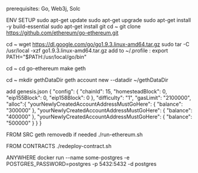 prerequisites: Go, Web3j, Solc

ENV SETUP
sudo apt-get update
sudo apt-get upgrade
sudo apt-get install -y build-essential
sudo apt-get install git
cd ~
git clone https://github.com/ethereum/go-ethereum.git

cd ~
wget https://dl.google.com/go/go1.9.3.linux-amd64.tar.gz
sudo tar -C /usr/local -xzf go1.9.3.linux-amd64.tar.gz
add to ~/.profile : export PATH="$PATH:/usr/local/go/bin"

cd ~
cd go-ethereum
make geth

cd ~
mkdir gethDataDir
geth account new --datadir ~/gethDataDir

add genesis.json
{
	"config": {
		"chainId": 15,
		"homesteadBlock": 0,
		"eip155Block": 0,
		"eip158Block": 0
	},
	"difficulty": "1",
	"gasLimit": "2100000",
	"alloc":{
	        "yourNewlyCreatedAccountAddressMustGoHere": {
			"balance": "300000"
		},
		"yourNewlyCreatedAccountAddressMustGoHere": {
			"balance": "400000"
		},
		"yourNewlyCreatedAccountAddressMustGoHere": {
			"balance": "500000"
		}
	}
}

FROM SRC
geth removedb if needed
./run-ethereum.sh

FROM CONTRACTS
./redeploy-contract.sh

ANYWHERE
 docker run --name some-postgres -e POSTGRES_PASSWORD=postgres -p 5432:5432 -d postgres
